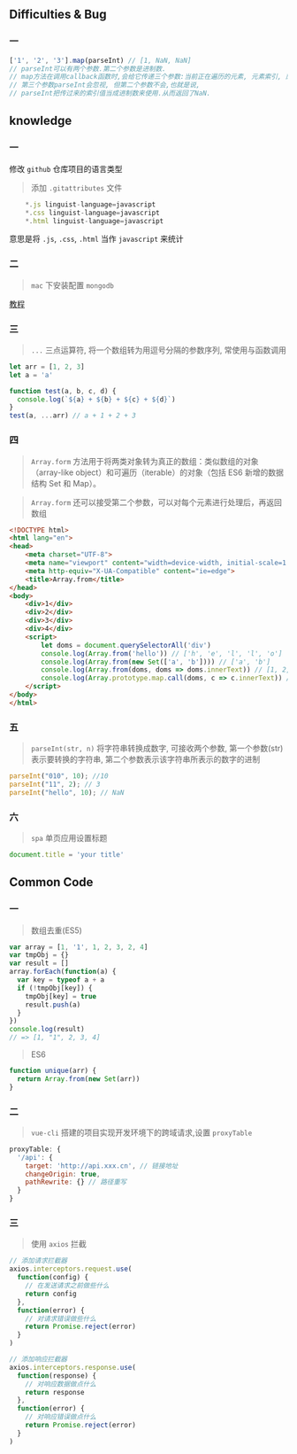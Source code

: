 ## Difficulties & Bug

### 一

```javascript
['1', '2', '3'].map(parseInt) // [1, NaN, NaN]
// parseInt可以有两个参数.第二个参数是进制数.
// map方法在调用callback函数时,会给它传递三个参数:当前正在遍历的元素, 元素索引, 原数组本身.
// 第三个参数parseInt会忽视, 但第二个参数不会,也就是说,
// parseInt把传过来的索引值当成进制数来使用.从而返回了NaN.
```

## knowledge

### 一

修改 `github` 仓库项目的语言类型

> 添加 `.gitattributes` 文件

```js
    *.js linguist-language=javascript
    *.css linguist-language=javascript
    *.html linguist-language=javascript
```

意思是将 `.js`, `.css`, `.html` 当作 `javascript` 来统计

### 二

> `mac` 下安装配置 `mongodb`

[教程](https://segmentfault.com/a/1190000010383923)

### 三

> `...` 三点运算符, 将一个数组转为用逗号分隔的参数序列, 常使用与函数调用

```javascript
let arr = [1, 2, 3]
let a = 'a'

function test(a, b, c, d) {
  console.log(`${a} + ${b} + ${c} + ${d}`)
}
test(a, ...arr) // a + 1 + 2 + 3
```

### 四

> `Array.form` 方法用于将两类对象转为真正的数组：类似数组的对象（array-like object）和可遍历（iterable）的对象（包括 ES6 新增的数据结构 Set 和 Map）。

> `Array.form` 还可以接受第二个参数，可以对每个元素进行处理后，再返回数组

```html
<!DOCTYPE html>
<html lang="en">
<head>
    <meta charset="UTF-8">
    <meta name="viewport" content="width=device-width, initial-scale=1.0">
    <meta http-equiv="X-UA-Compatible" content="ie=edge">
    <title>Array.from</title>
</head>
<body>
    <div>1</div>
    <div>2</div>
    <div>3</div>
    <div>4</div>
    <script>
        let doms = document.querySelectorAll('div')
        console.log(Array.from('hello')) // ['h', 'e', 'l', 'l', 'o']
        console.log(Array.from(new Set(['a', 'b']))) // ['a', 'b']
        console.log(Array.from(doms, doms => doms.innerText)) // [1, 2, 3, 4]
        console.log(Array.prototype.map.call(doms, c => c.innerText)) //[1, 2, 3, 4]
    </script>
</body>
</html>
```

### 五

> `parseInt(str, n)` 将字符串转换成数字, 可接收两个参数, 第一个参数(str)表示要转换的字符串, 第二个参数表示该字符串所表示的数字的进制

```javascript
parseInt("010", 10); //10
parseInt("11", 2); // 3
parseInt("hello", 10); // NaN
```

### 六

> `spa` 单页应用设置标题

```javascript
document.title = 'your title'
```

## Common Code

### 一

> 数组去重(ES5)

```javascript
var array = [1, '1', 1, 2, 3, 2, 4]
var tmpObj = {}
var result = []
array.forEach(function(a) {
  var key = typeof a + a
  if (!tmpObj[key]) {
    tmpObj[key] = true
    result.push(a)
  }
})
console.log(result)
// => [1, "1", 2, 3, 4]
```

> ES6

```javascript
function unique(arr) {
  return Array.from(new Set(arr))
}
```

### 二

> `vue-cli` 搭建的项目实现开发环境下的跨域请求,设置 `proxyTable`

```javascript
proxyTable: {
  '/api': {
    target: 'http://api.xxx.cn', // 链接地址
    changeOrigin: true,
    pathRewrite: {} // 路径重写
  }
}
```

### 三

> 使用 `axios` 拦截

```js
// 添加请求拦截器
axios.interceptors.request.use(
  function(config) {
    // 在发送请求之前做些什么
    return config
  },
  function(error) {
    // 对请求错误做些什么
    return Promise.reject(error)
  }
)

// 添加响应拦截器
axios.interceptors.response.use(
  function(response) {
    // 对响应数据做点什么
    return response
  },
  function(error) {
    // 对响应错误做点什么
    return Promise.reject(error)
  }
)
```
